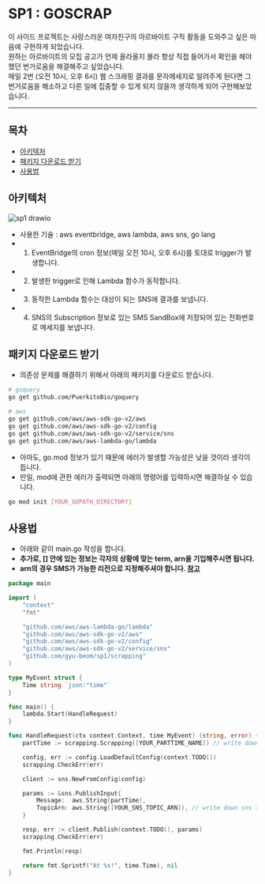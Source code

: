 # SP1 : GOSCRAP

이 사이드 프로젝트는 사랑스러운 여자친구의 아르바이트 구직 활동을 도와주고 싶은 마음에 구현하게 되었습니다. <br />
원하는 아르바이트의 모집 공고가 언제 올라올지 몰라 항상 직접 들어가서 확인을 해야 했던 번거로움을 해결해주고 싶었습니다. <br />
매일 2번 (오전 10시, 오후 6시) 웹 스크래핑 결과를 문자메세지로 알려주게 된다면 그 번거로움을 해소하고 다른 일에 집중할 수 있게 되지 않을까 생각하게 되어 구현해보았습니다. <br />

---

## 목차

- [아키텍처](#아키텍처)
- [패키지 다운로드 받기](#패키지-다운로드-받기)
- [사용법](#사용법)

## 아키텍처

![sp1 drawio](https://user-images.githubusercontent.com/91241241/194828282-e5cfe168-5b38-45c9-a8dc-6b67dee053ec.png)

- 사용한 기술 : aws eventbridge, aws lambda, aws sns, go lang
- 1. EventBridge의 cron 정보(매일 오전 10시, 오후 6시)를 토대로 trigger가 발생합니다.
- 2. 발생한 trigger로 인해 Lambda 함수가 동작합니다.
- 3. 동작한 Lambda 함수는 대상이 되는 SNS에 결과를 보냅니다.
- 4. SNS의 Subscription 정보로 있는 SMS SandBox에 저장되어 있는 전화번호로 메세지를 보냅니다.

## 패키지 다운로드 받기

- 의존성 문제를 해결하기 위해서 아래의 패키지를 다운로드 받습니다.

```bash
# goquery
go get github.com/PuerkitoBio/goquery

# aws
go get github.com/aws/aws-sdk-go-v2/aws
go get github.com/aws/aws-sdk-go-v2/config
go get github.com/aws/aws-sdk-go-v2/service/sns
go get github.com/aws/aws-lambda-go/lambda
```

- 아마도, go.mod 정보가 있기 때문에 에러가 발생할 가능성은 낮을 것이라 생각이 듭니다.
- 만일, mod에 관한 에러가 출력되면 아래의 명령어를 입력하시면 해결하실 수 있습니다.

```bash
go mod init [YOUR_GOPATH_DIRECTORY]
```

## 사용법

- 아래와 같이 main.go 작성을 합니다.
- **추가로, [] 안에 있는 정보는 각자의 상황에 맞는 term, arn을 기입해주시면 됩니다.**
- **arn의 경우 SMS가 가능한 리전으로 지정해주셔야 합니다. [참고](https://docs.aws.amazon.com/ko_kr/sns/latest/dg/sns-supported-regions-countries.html)**

```go
package main

import (
	"context"
	"fmt"

	"github.com/aws/aws-lambda-go/lambda"
	"github.com/aws/aws-sdk-go-v2/aws"
	"github.com/aws/aws-sdk-go-v2/config"
	"github.com/aws/aws-sdk-go-v2/service/sns"
	"github.com/gyu-beom/sp1/scrapping"
)

type MyEvent struct {
	Time string `json:"time"`
}

func main() {
	lambda.Start(HandleRequest)
}

func HandleRequest(ctx context.Context, time MyEvent) (string, error) {
	partTime := scrapping.Scrapping([YOUR_PARTTIME_NAME]) // write down part time name

	config, err := config.LoadDefaultConfig(context.TODO())
	scrapping.CheckErr(err)

	client := sns.NewFromConfig(config)

	params := &sns.PublishInput{
		Message:  aws.String(partTime),
		TopicArn: aws.String([YOUR_SNS_TOPIC_ARN]), // write down sns topic arn
	}

	resp, err := client.Publish(context.TODO(), params)
	scrapping.CheckErr(err)

	fmt.Println(resp)

	return fmt.Sprintf("At %s!", time.Time), nil
}
```
